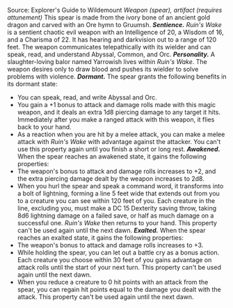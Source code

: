 Source: Explorer's Guide to Wildemount
*Weapon (spear), artifact (requires attunement)*
This spear is made from the ivory bone of an ancient gold dragon and carved with an Ore hymn to Gruumsh.
***Sentience.*** *Ruin's Wake* is a sentient chaotic evil weapon with an Intelligence of 20, a Wisdom of 16, and a Charisma of 22. It has hearing and darkvision out to a range of 120 feet.
The weapon communicates telepathically with its wielder and can speak, read, and understand Abyssal, Common, and Orc.
***Personality.*** A slaughter-loving balor named Yarrowish lives within *Ruin's Wake*. The weapon desires only to draw blood and pushes its wielder to solve problems with violence.
***Dormant.*** The spear grants the following benefits in its dormant state:
* You can speak, read, and write Abyssal and Orc.
* You gain a +1 bonus to attack and damage rolls made with this magic weapon, and it deals an extra 1d8 piercing damage to any target it hits. Immediately after you make a ranged attack with this weapon, it flies back to your hand.
* As a reaction when you are hit by a melee attack, you can make a melee attack with *Ruin's Wake* with advantage against the attacker. You can't use this property again until you finish a short or long rest.
***Awakened.*** When the spear reaches an awakened state, it gains the following properties:
* The weapon's bonus to attack and damage rolls increases to +2, and the extra piercing damage dealt by the weapon increases to 2d8.
* When you hurl the spear and speak a command word, it transforms into a bolt of lightning, forming a line 5 feet wide that extends out from you to a creature you can see within 120 feet of you. Each creature in the line, excluding you, must make a DC 15 Dexterity saving throw, taking 8d6 lightning damage on a failed save, or half as much damage on a successful one. *Ruin's Wake* then returns to your hand. This property can't be used again until the next dawn.
***Exalted.*** When the spear reaches an exalted state, it gains the following properties:
* The weapon's bonus to attack and damage rolls increases to +3.
* While holding the spear, you can let out a battle cry as a bonus action. Each creature you choose within 30 feet of you gains advantage on attack rolls until the start of your next turn. This property can't be used again until the next dawn.
* When you reduce a creature to 0 hit points with an attack from the spear, you can regain hit points equal to the damage you dealt with the attack. This property can't be used again until the next dawn.